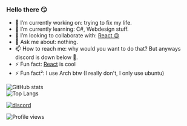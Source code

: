 ### Hello there 😏


- 🔭 I’m currently working on: trying to fix my life.
- 🌱 I’m currently learning: C#, Webdesign stuff.
- 👯 I’m looking to collaborate with: [React 😢](https://github.com/reactdev1337)
- 💬 Ask me about: nothing.
- 📫 How to reach me: why would you want to do that? But anyways discord is down below 👀.
- ⚡ Fun fact: [React](https://github.com/reactdev1337) is cool
- ⚡ Fun fact²: I use Arch btw (I really don't, I only use ubuntu)

![GitHub stats](https://github-readme-stats.vercel.app/api?username=A2uma0&show_icons=true&theme=midnight-purple)
<br>
![Top Langs](https://github-readme-stats.vercel.app/api/top-langs/?username=A2uma0&layout=compact&theme=midnight-purple)

<p align="left">
    <a href="mailto:A2#6909"><img src="https://img.icons8.com/color/96/000000/discord-logo.png" alt="discord"/></a>
</p>


![Profile views](https://gpvc.arturio.dev/A2uma0)
